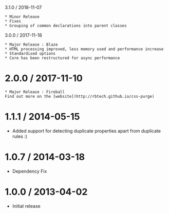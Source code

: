 3.1.0 / 2018-11-07
 
	* Minor Release
	* Fixes
	* Grouping of common declarations into parent classes


3.0.0 / 2017-11-18

	* Major Release : Blaze
	* HTML processing improved, less memory used and performance increase
	* Standardised options
	* Core has been restructured for async performance


2.0.0 / 2017-11-10
===================

	* Major Release : Fireball
	Find out more on the [website](http://rbtech.github.io/css-purge)
	

1.1.1 / 2014-05-15
===================

  * Added support for detecting duplicate properties apart from duplicate rules :)


1.0.7 / 2014-03-18
===================

  * Dependency Fix


1.0.0 / 2013-04-02
===================

  * Initial release
